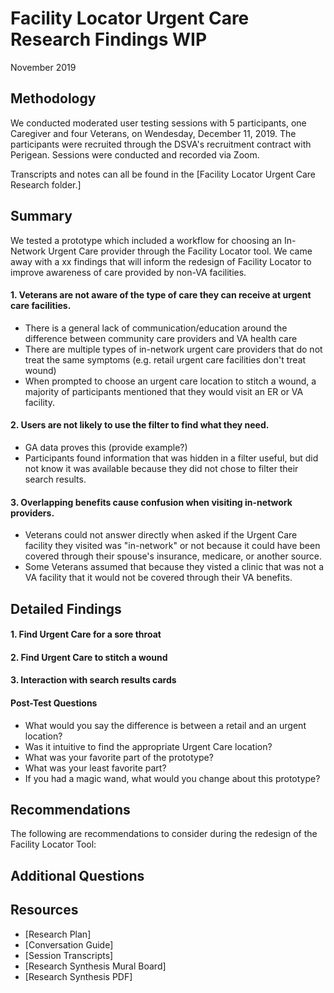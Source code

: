 # Facility Locator Urgent Care Research Findings WIP
November 2019

## Methodology
We conducted moderated user testing sessions with 5 participants, one Caregiver and four Veterans, on Wendesday, December 11, 2019. The participants were recruited through the DSVA's recruitment contract with Perigean. Sessions were conducted and recorded via Zoom.

Transcripts and notes can all be found in the [Facility Locator Urgent Care Research folder.]

## Summary
We tested a prototype which included a workflow for choosing an In-Network Urgent Care provider through the Facility Locator tool. We came away with a xx findings that will inform the redesign of Facility Locator to improve awareness of care provided by non-VA facilities.

#### 1. Veterans are not aware of the type of care they can receive at urgent care facilities.

- There is a general lack of communication/education around the difference between community care providers and VA health care
- There are multiple types of in-network urgent care providers that do not treat the same symptoms (e.g. retail urgent care facilities don't treat wound)
- When prompted to choose an urgent care location to stitch a wound, a majority of participants mentioned that they would visit an ER or VA facility. 

#### 2. Users are not likely to use the filter to find what they need.

- GA data proves this (provide example?)
- Participants found information that was hidden in a filter useful, but did not know it was available because they did not chose to filter their search results. 

#### 3. Overlapping benefits cause confusion when visiting in-network providers.

- Veterans could not answer directly when asked if the Urgent Care facility they visited was "in-network" or not because it could have been covered through their spouse's insurance, medicare, or another source.
- Some Veterans assumed that because they visted a clinic that was not a VA facility that it would not be covered through their VA benefits.

## Detailed Findings

#### 1. Find Urgent Care for a sore throat

#### 2. Find Urgent Care to stitch a wound

#### 3. Interaction with search results cards

#### Post-Test Questions
- What would you say the difference is between a retail and an urgent location?
- Was it intuitive to find the appropriate Urgent Care location?
- What was your favorite part of the prototype?
- What was your least favorite part?
- If you had a magic wand, what would you change about this prototype?


## Recommendations
The following are recommendations to consider during the redesign of the Facility Locator Tool:


## Additional Questions


## Resources

- [Research Plan]
- [Conversation Guide]
- [Session Transcripts]
- [Research Synthesis Mural Board]
- [Research Synthesis PDF]

